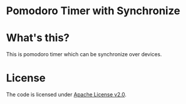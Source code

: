 Pomodoro Timer with Synchronize
==============================

# What's this?
This is pomodoro timer which can be synchronize over devices.

# License

The code is licensed under [Apache License v2.0](http://www.apache.org/licenses/LICENSE-2.0).
